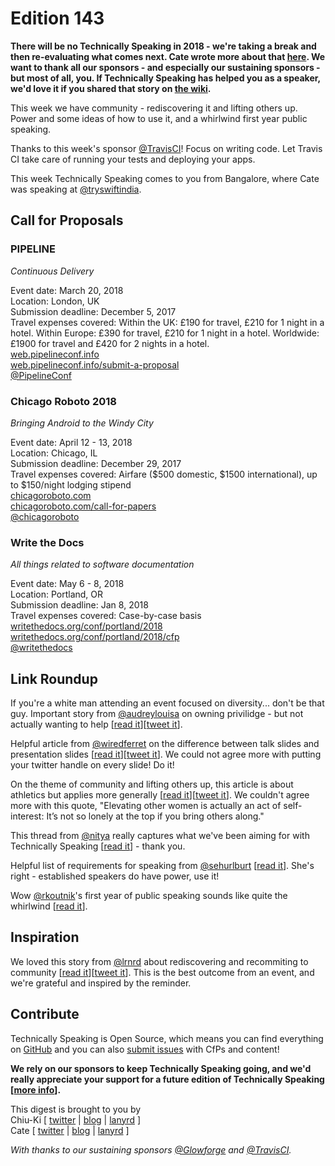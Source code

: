 # Edition 143

**There will be no Technically Speaking in 2018 - we're taking a break and then re-evaluating what comes next. Cate wrote more about that [here](https://cate.blog/2017/11/02/no-technically-speaking-in-2018/). We want to thank all our sponsors - and especially our sustaining sponsors - but most of all, you. If Technically Speaking has helped you as a speaker, we'd love it if you shared that story on [the wiki](https://github.com/catehstn/technically-speaking/wiki).**

This week we have community - rediscovering it and lifting others up. Power and some ideas of how to use it, and a whirlwind first year public speaking.

Thanks to this week's sponsor [@TravisCI](http://twitter.com/travisci)! Focus on writing code. Let Travis CI take care of running your tests and deploying your apps.

This week Technically Speaking comes to you from Bangalore, where Cate was speaking at [@tryswiftindia](http://twitter.com/tryswiftindia).


## Call for Proposals


### PIPELINE
*Continuous Delivery*

Event date: March 20, 2018  
Location: London, UK  
Submission deadline: December 5, 2017  
Travel expenses covered: Within the UK: £190 for travel, £210 for 1 night in a hotel. Within Europe: £390 for travel, £210 for 1 night in a hotel. Worldwide: £1900 for travel and £420 for 2 nights in a hotel.  
[web.pipelineconf.info](https://web.pipelineconf.info)  
[web.pipelineconf.info/submit-a-proposal](https://web.pipelineconf.info/submit-a-proposal/)  
[@PipelineConf](https://twitter.com/PipelineConf)


### Chicago Roboto 2018
*Bringing Android to the Windy City*

Event date: April 12 - 13, 2018  
Location: Chicago, IL  
Submission deadline: December 29, 2017  
Travel expenses covered: Airfare ($500 domestic, $1500 international), up to $150/night lodging stipend  
[chicagoroboto.com](http://chicagoroboto.com)  
[chicagoroboto.com/call-for-papers](http://chicagoroboto.com/call-for-papers/
)  
[@chicagoroboto](https://twitter.com/chicagoroboto)  


### Write the Docs
*All things related to software documentation*

Event date: May 6 - 8, 2018  
Location: Portland, OR  
Submission deadline: Jan 8, 2018  
Travel expenses covered: Case-by-case basis  
[writethedocs.org/conf/portland/2018](http://www.writethedocs.org/conf/portland/2018)  
[writethedocs.org/conf/portland/2018/cfp](http://www.writethedocs.org/conf/portland/2018/cfp/)  
[@writethedocs](https://twitter.com/writethedocs)


## Link Roundup

If you're a white man attending an event focused on diversity... don't be that guy. Important story from [@audreylouisa](http://twitter.com/audreylouisa) on owning privilidge - but not actually wanting to help [[read it](https://blog.usejournal.com/why-i-walked-away-from-a-tech-diversity-event-crying-over-a-white-man-e98c41dbccae)][[tweet it](https://twitter.com/home?status=Why%20I%20walked%20away%20from%20a%20tech%20%2B%20diversity%20event%20crying%20over%20a%20white%20man%20by%20%40audreylouisa%20https%3A//blog.usejournal.com/why-i-walked-away-from-a-tech-diversity-event-crying-over-a-white-man-e98c41dbccae%20via%20%40techspeakdigest)].

Helpful article from [@wiredferret](http://twitter.com/wiredferret) on the difference between talk slides and presentation slides [[read it](https://medium.com/@wiredferret/talk-slides-are-not-a-presentation-deck-3d560a6e7426)][[tweet it](https://twitter.com/home?status=Talk%20slides%20are%20not%20a%20presentation%20deck%20%E2%80%93%20Heidi%20Waterhouse%20by%20%40wiredferret%20https%3A//medium.com/%40wiredferret/talk-slides-are-not-a-presentation-deck-3d560a6e7426%20via%20%40techspeakdigest)]. We could not agree more with putting your twitter handle on every slide! Do it!

On the theme of community and lifting others up, this article is about athletics but applies more generally [[read it](https://www.nytimes.com/2017/11/11/opinion/sunday/shalane-flanagan-marathon-running.html?_r=0)][[tweet it](https://twitter.com/home?status=How%20the%20%E2%80%98Shalane%20Flanagan%20Effect%E2%80%99%20Works%20-%20The%20New%20York%20Times%20https%3A//www.nytimes.com/2017/11/11/opinion/sunday/shalane-flanagan-marathon-running.html%3F_r%3D0%20via%20%40techspeakdigest)]. We couldn't agree more with this quote, "Elevating other women is actually an act of self-interest: It’s not so lonely at the top if you bring others along."

This thread from [@nitya](http://twitter.com/nitya) really captures what we've been aiming for with Technically Speaking [[read it](https://twitter.com/nitya/status/927863761519640578)] - thank you.

Helpful list of requirements for speaking from [@sehurlburt](http://twitter.com/sehurlburt) [[read it](https://twitter.com/sehurlburt/status/899400813130285056)]. She's right - established speakers do have power, use it!  

Wow [@rkoutnik](http://twitter.com/rkoutnik)'s first year of public speaking sounds like quite the whirlwind [[read it](https://twitter.com/rkoutnik/status/900810267507933184)].

## Inspiration

We loved this story from [@lrnrd](http://twitter.com/lrnrd) about rediscovering and recommiting to community [[read it](http://wunder.schoenaberselten.com/2017/11/17/on-community/)][[tweet it](https://twitter.com/home?status=On%20community%20%E2%80%93%20very%20much%20alive.%20by%20%40lrnrd%20http%3A//wunder.schoenaberselten.com/2017/11/17/on-community/%20via%20%40techspeakdigest)]. This is the best outcome from an event, and we're grateful and inspired by the reminder.     

## Contribute

Technically Speaking is Open Source, which means you can find everything on [GitHub](https://github.com/catehstn/technically-speaking/) and you can also [submit issues](https://github.com/catehstn/technically-speaking/issues/new) with CfPs and content!

**We rely on our sponsors to keep Technically Speaking going, and we'd really appreciate your support for a future edition of Technically Speaking [[more info](http://www.techspeak.email/sponsorship/)].**  


This digest is brought to you by  
Chiu-Ki [ [twitter](https://twitter.com/chiuki) | [blog](http://blog.sqisland.com/) | [lanyrd](http://lanyrd.com/profile/chiuki/) ]  
Cate [ [twitter](https://twitter.com/catehstn) | [blog](http://www.cate.blog/) | [lanyrd](http://lanyrd.com/profile/catehstn/) ]

*With thanks to our sustaining sponsors [@Glowforge](http://twitter.com/glowforge) and [@TravisCI](http://twitter.com/travisci).*
